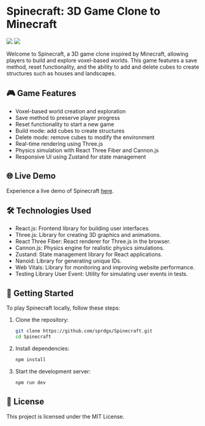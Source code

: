
# Spinecraft: 3D Game Clone to Minecraft

 ![](https://github.com/sprdgx/WebGifs/raw/main/Spinecraft.gif)
 ![](https://github.com/sprdgx/WebGifs/raw/main/Spinecraft2.gif)

Welcome to Spinecraft, a 3D game clone inspired by Minecraft, allowing players to build and explore voxel-based worlds. This game features a save method, reset functionality, and the ability to add and delete cubes to create structures such as houses and landscapes.

## 🎮 Game Features

- Voxel-based world creation and exploration
- Save method to preserve player progress
- Reset functionality to start a new game
- Build mode: add cubes to create structures
- Delete mode: remove cubes to modify the environment
- Real-time rendering using Three.js
- Physics simulation with React Three Fiber and Cannon.js
- Responsive UI using Zustand for state management

## 🌐 Live Demo

Experience a live demo of Spinecraft [here](https://spinecraft.vercel.app).

## 🛠️ Technologies Used

- React.js: Frontend library for building user interfaces.
- Three.js: Library for creating 3D graphics and animations.
- React Three Fiber: React renderer for Three.js in the browser.
- Cannon.js: Physics engine for realistic physics simulations.
- Zustand: State management library for React applications.
- Nanoid: Library for generating unique IDs.
- Web Vitals: Library for monitoring and improving website performance.
- Testing Library User Event: Utility for simulating user events in tests.

## 🚀 Getting Started

To play Spinecraft locally, follow these steps: 

1. Clone the repository:

   ```bash
   git clone https://github.com/sprdgx/Spinecraft.git
   cd Spinecraft
2. Install dependencies:

    ```bash
    npm install
3. Start the development server:

    ```bash
    npm run dev    


## 📄 License
This project is licensed under the MIT License.

